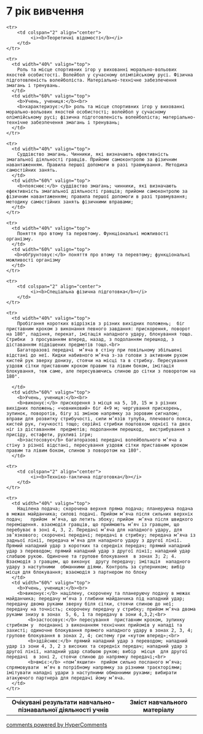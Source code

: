 <div id="hypercomments_widget" class="js-hypercomments-widget invisible"></div>

7 рік вивчення
=============================

<table>
  <body>
    <tr>
<td align="center" width="60%"><strong>Очікувані результати навчально-пізнавальної діяльності учнів</strong></td>
<td align="center" width="40%"><strong>Зміст навчального матеріалу</strong></td>
    </tr>

    <tr>
    	<td colspan="2" align="center">
    		 <i><b>Теоретичні відомості</b></i>
    	</td>
    </tr>

    <tr>
      <td width="40%" valign="top">
        Роль та місце спортивних ігор у вихованні морально-вольових якостей особистості. Волейбол у сучасному олімпійському русі. Фізична підготовленість волейболіста. Матеріально-технічне забезпечення змагань і тренувань.
      </td>
      <td width="60%" valign="top">
        <b>Учень, учениця:</b><br>
        <b>характеризує:</b> роль та місце спортивних ігор у вихованні морально-вольових якостей особистості; волейбол у сучасному олімпійському русі; фізична підготовленість волейболіста; матеріально-технічне забезпечення змагань і тренувань;
      </td>
    </tr>

    <tr>
      <td width="40%" valign="top">
       	Суддівство змагань. Чинники, які визначають ефективність змагальної діяльності гравців. Прийоми самоконтролю за фізичним навантаженням. Правила першої допомоги в разі травмування. Методика самостійних занять.
      </td>
      <td width="60%" valign="top">
        <b>пояснює:</b> суддівство змагань; чинники, які визначають ефективність змагальної діяльності гравців; прийоми самоконтролю за фізичним навантаженням; правила першої допомоги в разі травмування; методику самостійних занять фізичними вправами;
      </td>
    </tr>

    <tr>
      <td width="40%" valign="top">
       	Поняття про втому та перевтому. Функціональні можливості організму.
      </td>
      <td width="60%" valign="top">
       <b>обґрунтовує:</b> поняття про втому та перевтому; функціональні можливості організму
      </td>
    </tr>

    <tr>
    	<td colspan="2" align="center">
    		 <i><b>Спеціальна фізична підготовка</b></i>
    	</td>
    </tr>

    <tr>
      <td width="40%" valign="top">
        Пробігання коротких відрізків з різних вихідних положень;  біг приставним кроком з виконання певного завдання: прискорення, поворот на 180°, падіння, перекат, імітація нападного удару, блокування тощо. Стрибки  з просуванням вперед, назад, з подоланням перешкод, з діставанням підвішених предметів тощо.<br>
        Багаторазові передачі  м’яча в стіну при повільному збільшені відстані до неї. Кидки набивного м’яча з-за голови з активним рухом  кистей рук зверху донизу, стоячи на місці та в стрибку. Пересування уздовж сітки приставним кроком правим та лівим боком, імітація блокування, теж саме, але пересуваючись спиною до сітки з поворотом на 180°.
 
      </td>
      <td width="60%" valign="top">
        <b>Учень, учениця:</b><br>
        <b>виконує:</b> прискорення з місця на 5, 10, 15 м з різних вихідних положень; «човниковий» біг 4×9 м; чергування прискорень, зупинок, поворотів, бігу зі зміною напрямку за зоровим сигналом;  вправи для розвитку стрибучості, сили м’язів тулуба, плечового пояса, кистей рук, гнучкості тощо; серійні стрибки поштовхом однієї та двох ніг із діставанням  предметів; подоланням перешкод,  вистрибування з присіду, естафети, рухливі ігри;
        <b>застосовує</b> багаторазові передачі волейбольного м’яча а стіну з різної відстані, пересування уздовж сітки приставним кроком правим та лівим боком, спиною з поворотом на 180°.
      </td>

    <tr>
    	<td colspan="2" align="center">
    		 <i><b>Техніко-тактична підготовка</b></i>
    	</td>
    </tr>

    <tr>
      <td width="40%" valign="top">
        Націлена подача; скорочена верхня пряма подача; планеруюча подача в межах майданчика; силові подачі. Прийом м’яча після сильних верхніх подач;   прийом  м’яча, що летить збоку; прийом  м’яча після швидкого переміщення. взаємодія гравців, що приймають м’яч із гравцем, що перебуває в зоні 4, 3, 2. Передачі м’яча для нападного удару, для  зв’язкового; скорочені передачі; передачі в стрибку; передача м’яча із задньої лінії, передача м’яча для нападного удару з другої лінії. Прямий нападний удар з коротких та середніх передач; прямий нападний удар з переводом; прямий нападний удар з другої лінії; нападний удар слабшою рукою. Одиночне та групове блокування  в зонах 3; 2; 4. Взаємодія з гравцем, що виконує  другу передачу; імітація  нападного удару з наступними  обманними діями. Контроль за суперником; вибір місця для блокування; взаємодія з партнером по блоку
      </td>
      <td width="60%" valign="top">
        <b>Учень, учениця:</b><br>
        <b>виконує:</b> націлену, скорочену та планеруючу подачу в межах  майданчика; передачу м’яча з глибини майданчика під нападний удар; передачу двома руками зверху біля сітки, стоячи спиною до неї; передачу на точність; скорочену передачу у стрибку; прийом м’яча двома руками знизу в зонах  5, 6, 1 та передачу в зони 4,3,2;<br>
		    <b>застосовує:</b> пересування  приставним кроком, зупинку стрибком у  поєднанні з виконанням технічних прийомів у нападі та захисті; одиночне блокування прямого нападного удару в зонах 2, 3, 4; групове блокування в зонах 2, 4; систему гри «кутом вперед»;<br>
		    <b>здійснює:</b> прямий нападний удар з переводом; нападний удар із зони 4, 3, 2 з високих та середніх передач; нападний удар з другої лінії, нападний удар слабшою рукою; вибір  місця  для другої передачі  в зоні 2, стоячи спиною до напрямку передачі;<br>
		    <b>вміє:</b> «пом’якшити»  прийом сильно посланого м’яча; спрямовувати  м’яч в потрібному напрямку за різними траєкторіями; імітувати нападні удари з наступними обманними рухами; вибирати атакуючого партнера для передачі йому м’яча.
      </td>
    </tr>
  </body>
</table>

<div class="js-hypercomments-container">
    <a href="http://hypercomments.com" class="hc-link" title="comments widget">comments powered by HyperComments</a>
</div>